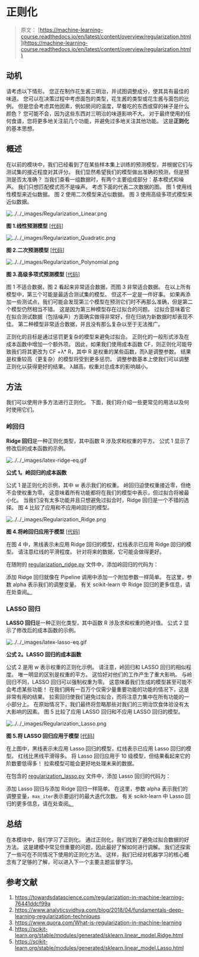 # 正则化

> 原文： [https://machine-learning-course.readthedocs.io/en/latest/content/overview/regularization.html](https://machine-learning-course.readthedocs.io/en/latest/content/overview/regularization.html)

## 动机

请考虑以下情形。 您正在制作花生酱三明治，并试图调整成分，使其具有最佳的味道。 您可以在决策过程中考虑面包的类型，花生酱的类型或花生酱与面包的比例。 但是您会考虑其他因素，例如房间的温度，早餐吃的东西或穿的袜子是什么颜色？ 您可能不会，因为这些东西对三明治的味道影响不大。 对于最终使用的任何食谱，您将更多地关注前几个功能，并避免过多地关注其他功能。 这是**正则化**的基本思想。

## 概述

在以前的模块中，我们已经看到了在某些样本集上训练的预测模型，并根据它们与测试集的接近程度对其评分。 我们显然希望我们的模型做出准确的预测，但是预测是否太准确？ 当我们查看一组数据时，有两个主要组成部分：基本模式和噪声。 我们只想匹配模式而不是噪声。 考虑下面的代表二次数据的图。 图 1 使用线性模型来近似数据。 图 2 使用二次模型来近似数据。 图 3 使用高级多项式模型来近似数据。

![../../_images/Regularization_Linear.png](img/0c2e5ec757781904f6b96a78fdc31041.jpg)

**图 1.线性预测模型** [[代码](https://github.com/machinelearningmindset/machine-learning-course/blob/master/code/overview/regularization/regularization_linear.py)]

![../../_images/Regularization_Quadratic.png](img/9c745298588f19ac277e329dbf2648ab.jpg)

**图 2.二次预测模型** [[代码](https://github.com/machinelearningmindset/machine-learning-course/blob/master/code/overview/regularization/regularization_quadratic.py)]

![../../_images/Regularization_Polynomial.png](img/7fa5981933a8ac5b9d12ca7e5d4a5516.jpg)

**图 3.高级多项式预测模型** [[代码](https://github.com/machinelearningmindset/machine-learning-course/blob/master/code/overview/regularization/regularization_polynomial.py)]

图 1 不适合数据，图 2 看起来非常适合数据，而图 3 非常适合数据。 在以上所有模型中，第三个可能是最适合测试集的模型。 但这不一定是一件好事。 如果再添加一些测试点，我们可能会发现第三个模型在预测它们时不再那么准确，但是第二个模型仍然相当不错。 这是因为第三种模型存在过拟合的问题。 过拟合意味着它在拟合测试数据（包括噪声）方面确实做得非常好，但在归纳为新数据时却表现不佳。 第二种模型非常适合数据，并且没有那么复杂以至于无法推广。

正则化的目标是通过惩罚更复杂的模型来避免过拟合。 正则化的一般形式涉及在成本函数中增加一个额外项。 因此，如果我们使用成本函数 CF，则正则化可能导致我们将其更改为 CF +λ* R，其中 R 是权重的某些函数，而λ是调整参数。 结果是权重较高（更复杂）的模型将受到更多惩罚。 调整参数基本上使我们可以调整正则化以获得更好的结果。 λ越高，权重对总成本的影响越小。

## 方法

我们可以使用许多方法进行正则化。 下面，我们将介绍一些更常见的用法以及何时使用它们。

### 岭回归

**Ridge 回归**是一种正则化类型，其中函数 R 涉及求和权重的平方。 公式 1 显示了修改后的成本函数的示例。

![../../_images/latex-ridge-eq.gif](img/482d3b4b4fca3500e3191c9f3dcacb1c.jpg)

**公式 1。岭回归的成本函数**

公式 1 是正则化的示例，其中 w 表示我们的权重。 岭回归迫使权重接近零，但绝不会使权重为零。 这意味着所有功能都将在我们的模型中表示，但过拟合将被最小化。 当我们没有太多功能并且只想避免过拟合时，Ridge 回归是一个不错的选择。 图 4 比较了应用和不应用岭回归的模型。

![../../_images/Regularization_Ridge.png](img/09910c550918679d4da85aacef677f30.jpg)

**图 4.将岭回归应用于模型** [[代码](https://github.com/machinelearningmindset/machine-learning-course/blob/master/code/overview/regularization/regularization_ridge.py)]

在图 4 中，黑线表示未应用 Ridge 回归的模型，红线表示已应用 Ridge 回归的模型。 请注意红线的平滑程度。 针对将来的数据，它可能会做得更好。

在随附的 [regularization_ridge.py](https://github.com/machinelearningmindset/machine-learning-course/blob/master/code/overview/regularization/regularization_ridge.py) 文件中，添加岭回归的代码为：

添加 Ridge 回归就像在 Pipeline 调用中添加一个附加参数一样简单。 在这里，参数 alpha 表示我们的调整变量。 有关 scikit-learn 中 Ridge 回归的更多信息，请在处查阅[。](https://scikit-learn.org/stable/modules/generated/sklearn.linear_model.Ridge.html)

### LASSO 回归

**LASSO 回归**是一种正则化类型，其中函数 R 涉及求和权重的绝对值。 公式 2 显示了修改后的成本函数的示例。

![../../_images/latex-lasso-eq.gif](img/0f2c9f931ca4acc00c19f5ad2e1b8117.jpg)

**公式 2。LASSO 回归的成本函数**

公式 2 是用 w 表示权重的正则化示例。 请注意，岭回归和 LASSO 回归的相似程度。 唯一明显的区别是权重的平方。 这恰好对他们的工作产生了重大影响。 与岭回归不同，LASSO 回归可以强制权重为零。 这意味着我们生成的模型甚至可能不会考虑某些功能！ 在我们拥有一百万个仅需少量重要功能的功能的情况下，这是非常有用的结果。 拉索回归使我们避免过拟合，而将注意力集中在所有功能的一小部分上。 在原始情况下，我们最终将忽略那些对我们的三明治饮食体验没有太大影响的因素。 图 5 比较了应用 LASSO 回归和不应用 LASSO 回归的模型。

![../../_images/Regularization_Lasso.png](img/0e77d3a8cf54aa8dcf2989c3c111d0de.jpg)

**图 5.将 LASSO 回归应用于模型** [[代码](https://github.com/machinelearningmindset/machine-learning-course/blob/master/code/overview/regularization/regularization_lasso.py)]

在上图中，黑线表示未应用 Lasso 回归的模型，红线表示已应用 Lasso 回归的模型。 红线比黑线平滑得多。 将 Lasso 回归应用于 10 级模型，但结果看起来它的阶数要低得多！ 拉索模型可能会更好地处理未来的数据。

在包含的 [regularization_lasso.py](https://github.com/machinelearningmindset/machine-learning-course/blob/master/code/overview/regularization/regularization_lasso.py) 文件中，添加 Lasso 回归的代码为：

添加 Lasso 回归与添加 Ridge 回归一样简单。 在这里，参数 alpha 表示我们的调整变量，`max_iter`表示要运行的最大迭代次数。 有关 scikit-learn 中 Lasso 回归的更多信息，请在处查阅[。](https://scikit-learn.org/stable/modules/generated/sklearn.linear_model.Lasso.html)

## 总结

在本模块中，我们学习了正则化。 通过正则化，我们找到了避免过拟合数据的好方法。 这是建模中常见但重要的问题，因此最好了解如何进行调解。 我们还探索了一些可在不同情况下使用的正则化方法。 这样，我们已经对机器学习的核心概念有了足够的了解，可以进入下一个主要主题监督学习。

## 参考文献

1.  <https://towardsdatascience.com/regularization-in-machine-learning-76441ddcf99a>
1.  <https://www.analyticsvidhya.com/blog/2018/04/fundamentals-deep-learning-regularization-techniques>
1.  <https://www.quora.com/What-is-regularization-in-machine-learning>
1.  <https://scikit-learn.org/stable/modules/generated/sklearn.linear_model.Ridge.html>
1.  <https://scikit-learn.org/stable/modules/generated/sklearn.linear_model.Lasso.html>